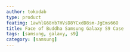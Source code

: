 ```yaml
---
author: tokodab
type: product
featimg: 1awhlG68nb7HVsD8YCxdD8sm-JgEms66O
title: Face of Buddha Samsung Galaxy S9 Case
tags: [samsung, galaxy, s9]
category: [samsung]
---
```


